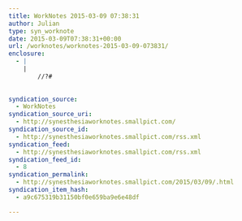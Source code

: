 ```yaml
---
title: WorkNotes 2015-03-09 07:38:31
author: Julian
type: syn_worknote
date: 2015-03-09T07:38:31+00:00
url: /worknotes/worknotes-2015-03-09-073831/
enclosure:
  - |
    |
        //?#
        
        
syndication_source:
  - WorkNotes
syndication_source_uri:
  - http://synesthesiaworknotes.smallpict.com/
syndication_source_id:
  - http://synesthesiaworknotes.smallpict.com/rss.xml
syndication_feed:
  - http://synesthesiaworknotes.smallpict.com/rss.xml
syndication_feed_id:
  - 8
syndication_permalink:
  - http://synesthesiaworknotes.smallpict.com/2015/03/09/.html
syndication_item_hash:
  - a9c675319b31150bf0e659ba9e6e48df

---
```

